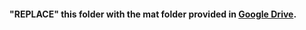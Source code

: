 #### "REPLACE" this folder with the mat folder provided in [Google Drive](https://drive.google.com/drive/folders/1vaUe2F92PrSW9aJ2wb3HlJAm2VHjDsR9).
